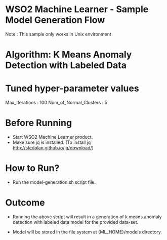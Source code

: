WSO2 Machine Learner - Sample Model Generation Flow
===================================================

Note : This sample only works in Unix environment

Algorithm: K Means Anomaly Detection with Labeled Data
========================

Tuned hyper-parameter values
============================

Max_Iterations : 100
Num_of_Normal_Clusters : 5

Before Running
==============

* Start WSO2 Machine Learner product.
* Make sure jq is installed. (To install jq http://stedolan.github.io/jq/download/)

How to Run?
===========

* Run the model-generation.sh script file.

Outcome
=======

* Running the above script will result in a generation of k means anomaly detection with labeled data model for the provided data-set.

* Model will be stored in the file system at {ML_HOME}/models directory.
